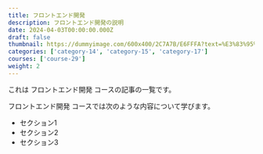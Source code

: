 ```yaml
---
title: フロントエンド開発
description: フロントエンド開発の説明
date: 2024-04-03T00:00:00.000Z
draft: false
thumbnail: https://dummyimage.com/600x400/2C7A7B/E6FFFA?text=%E3%83%95%E3%83%AD%E3%83%B3%E3%83%88%E3%82%A8%E3%83%B3%E3%83%89%E9%96%8B%E7%99%BA
categories: ['category-14', 'category-15', 'category-17']
courses: ['course-29']
weight: 2
---
```


これは フロントエンド開発 コースの記事の一覧です。

  フロントエンド開発 コースでは次のような内容について学びます。

  - セクション1
  - セクション2
  - セクション3